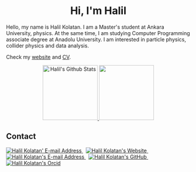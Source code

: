 <h1 align="center">Hi, I'm Halil</h1>

Hello, my name is Halil Kolatan. I am a Master's student at Ankara University, physics. At the same time, I am studying Computer Programming associate degree at Anadolu University. I am interested in particle physics, collider physics and data analysis. 

Check my [website](https://hkolatan.github.io) and [CV]().


<p align="center">
  <a href="https://github.com/anuraghazra/github-readme-stats"> <img height="150em"  src="https://github-readme-stats.vercel.app/api?username=hkolatan&theme=algolia&show_icons=true&count_private=true&hide_border=true" alt="Halil's Github Stats"/>  </a>
  <a href="https://github.com/anuraghazra/github-readme-stats"> <img height="150em" src="https://github-readme-stats-eight-theta.vercel.app/api/top-langs/?username=hkolatan&layout=compact&langs_count=8&theme=algolia&count_private=true&hide_border=true&custom_title=Most%20Used%20Languages%0A"/>  </a>



## Contact

<div align="left">
  <a href="mailto:halilkolatan@pm.me" target="_blank" rel="noreferrer"> <img alt="Halil Kolatan' E-mail Address" src="https://img.shields.io/badge/ProtonMail-8B89CC?style=for-the-badge&logo=protonmail&logoColor=white" /> </a>
  &nbsp;
  <a href="https://hkolatan.github.io" target="_blank" rel="noreferrer"> <img alt="Halil Kolatan's Website" src="https://img.shields.io/badge/website-092532?style=for-the-badge&logo=About.me&logoColor=white" /> </a>
  &nbsp;
   <a href="mailto:hkolatan@ankara.edu.tr" target="_blank" rel="noreferrer"> <img alt="Halil Kolatan's E-mail Address" src="https://img.shields.io/badge/E--mail-7952B3?style=for-the-badge&logoColor=white&logo=minutemailer" /> </a>
  &nbsp;
  <a href="https://github.com/hkolatan" target="_blank" rel="noreferrer"> <img alt="Halil Kolatan's GitHub" src="https://img.shields.io/badge/GitHub-100000?style=for-the-badge&logoColor=white&logo=github" /> </a>
  &nbsp;
  <a href="https://orcid.org/0000-0002-1684-9602" target="_blank" rel="noreferrer"> <img alt="Halil Kolatan's Orcid" src="https://img.shields.io/badge/orcid-1785bd?style=for-the-badge&logoColor=white&logo=orcid" /> </a>


<!--
**hkolatan/hkolatan** is a ✨ _special_ ✨ repository because its `README.md` (this file) appears on your GitHub profile.
